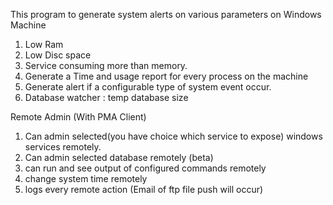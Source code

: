 This program to generate system alerts on various parameters on Windows Machine

1) Low Ram
2) Low Disc space
3) Service consuming more than memory.
4) Generate a Time and usage report for every process on the machine
5) Generate alert if a configurable type of system event occur.
6) Database watcher : temp database size

Remote Admin (With PMA Client)
1) Can admin selected(you have choice which service to expose) windows services remotely.
2) Can admin selected database remotely (beta)
3) can run and see output of configured commands remotely
4) change system time remotely
5) logs every remote action (Email of ftp file push will occur)
